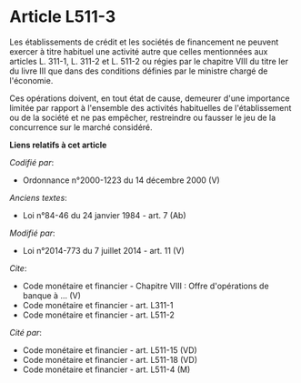 # Article L511-3

Les établissements de crédit et les sociétés de financement ne peuvent exercer à titre habituel une activité autre que celles
mentionnées aux articles L. 311-1, L. 311-2 et L. 511-2 ou régies par le chapitre VIII du titre Ier du livre III que dans des
conditions définies par le ministre chargé de l'économie. 

Ces opérations doivent, en tout état de cause, demeurer d'une importance limitée par rapport à l'ensemble des activités
habituelles de l'établissement ou de la société et ne pas empêcher, restreindre ou fausser le jeu de la concurrence sur le
marché considéré.

**Liens relatifs à cet article**

_Codifié par_:

  - Ordonnance n°2000-1223 du 14 décembre 2000 (V)

_Anciens textes_:

  - Loi n°84-46 du 24 janvier 1984 - art. 7 (Ab)

_Modifié par_:

  - Loi n°2014-773 du 7 juillet 2014 - art. 11 (V)

_Cite_:

  - Code monétaire et financier -  Chapitre VIII : Offre d'opérations de banque à ... (V)
  - Code monétaire et financier - art. L311-1
  - Code monétaire et financier - art. L511-2

_Cité par_:

  - Code monétaire et financier - art. L511-15 (VD)
  - Code monétaire et financier - art. L511-18 (VD)
  - Code monétaire et financier - art. L511-4 (M)
